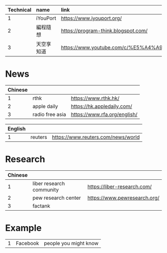 |Technical|name|link|
|:-|:-|:-|
|1|iYouPort|https://www.iyouport.org/|
|2|編程隨想|https://program-think.blogspot.com/|
|3|天空享知道|https://www.youtube.com/c/%E5%A4%A9%E7%A9%BA%E4%BA%AB%E7%9F%A5%E9%81%93/videos|

# News
|Chinese|||
|:-|:-|:-|
|1|rthk|https://www.rthk.hk/|
|2|apple daily|https://hk.appledaily.com/|
|3|radio free asia|https://www.rfa.org/english/|

|English|||
|:-|:-|:-|
|1|reuters|https://www.reuters.com/news/world|

# Research
|Chinese|||
|:-|:-|:-|
|1|liber research community|https://liber-research.com/|
|2|pew research center|https://www.pewresearch.org/|
|3|factank|

# Example
||||
|:-|:-|:-|
|1|Facebook|people you might know|
